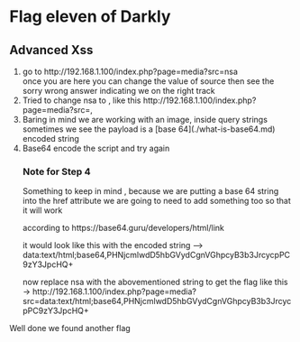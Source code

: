<h1>Flag eleven of Darkly</h1>

<h2>Advanced Xss</h2>

<ol>

<li> go to http://192.168.1.100/index.php?page=media?src=nsa </li>
    once you are here you can change the value of source then see the sorry wrong answer indicating we on the right track
<li> Tried to change nsa to <script>alert("Working")</script>,  like this http://192.168.1.100/index.php?page=media?src=<script>alert("Working")</script>,  </li>
<li> Baring in mind we are working with an image, inside query strings sometimes we see the payload is a [base 64](./what-is-base64.md) encoded string</li>
<li>  Base64 encode the script and try again </li>



<h3>Note for Step 4</h3>
<p>Something to keep in mind ,  because we are putting a base 64 string into the href attribute we are going to need to 
add something too so that it will work </p>
<p>
according to https://base64.guru/developers/html/link
</p>
<p>
it would look like this with the encoded string --> data:text/html;base64,PHNjcmlwdD5hbGVydCgnVGhpcyB3b3JrcycpPC9zY3JpcHQ+

</p>
<p>
now replace nsa with the abovementioned string to get the flag like this -> http://192.168.1.100/index.php?page=media?src=data:text/html;base64,PHNjcmlwdD5hbGVydCgnVGhpcyB3b3JrcycpPC9zY3JpcHQ+
</p>
</ol>

Well done we found another flag
